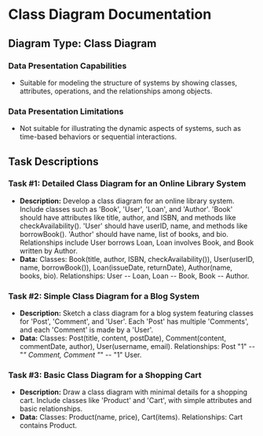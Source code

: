 
# Class Diagram Documentation

## Diagram Type: Class Diagram

### Data Presentation Capabilities
- Suitable for modeling the structure of systems by showing classes, attributes, operations, and the relationships among objects.

### Data Presentation Limitations
- Not suitable for illustrating the dynamic aspects of systems, such as time-based behaviors or sequential interactions.

## Task Descriptions

### Task #1: Detailed Class Diagram for an Online Library System
- **Description:** Develop a class diagram for an online library system. Include classes such as 'Book', 'User', 'Loan', and 'Author'. 'Book' should have attributes like title, author, and ISBN, and methods like checkAvailability(). 'User' should have userID, name, and methods like borrowBook(). 'Author' should have name, list of books, and bio. Relationships include User borrows Loan, Loan involves Book, and Book written by Author.
- **Data:** Classes: Book(title, author, ISBN, checkAvailability()), User(userID, name, borrowBook()), Loan(issueDate, returnDate), Author(name, books, bio). Relationships: User -- Loan, Loan -- Book, Book -- Author.

### Task #2: Simple Class Diagram for a Blog System
- **Description:** Sketch a class diagram for a blog system featuring classes for 'Post', 'Comment', and 'User'. Each 'Post' has multiple 'Comments', and each 'Comment' is made by a 'User'.
- **Data:** Classes: Post(title, content, postDate), Comment(content, commentDate, author), User(username, email). Relationships: Post "1" -- "*" Comment, Comment "*" -- "1" User.

### Task #3: Basic Class Diagram for a Shopping Cart
- **Description:** Draw a class diagram with minimal details for a shopping cart. Include classes like 'Product' and 'Cart', with simple attributes and basic relationships.
- **Data:** Classes: Product(name, price), Cart(items). Relationships: Cart contains Product.
